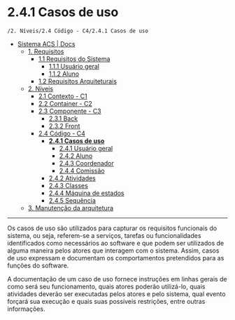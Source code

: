 # 2.4.1 Casos de uso

`/2. Níveis/2.4 Código - C4/2.4.1 Casos de uso`

* [Sistema ACS | Docs](../../../README.md)
  * [1. Requisitos](../../../1.%20Requisitos/README.md)
    * [1.1 Requisitos do Sistema](../../../1.%20Requisitos/1.1%20Requisitos%20do%20Sistema/README.md)
      * [1.1.1 Usuário geral](../../../1.%20Requisitos/1.1%20Requisitos%20do%20Sistema/1.1.1%20Usu%C3%A1rio%20geral/README.md)
      * [1.1.2 Aluno](../../../1.%20Requisitos/1.1%20Requisitos%20do%20Sistema/1.1.2%20Aluno/README.md)
    * [1.2 Requisitos Arquiteturais](../../../1.%20Requisitos/1.2%20Requisitos%20Arquiteturais/README.md)
  * [2. Níveis](../../../2.%20N%C3%ADveis/README.md)
    * [2.1 Contexto - C1](../../../2.%20N%C3%ADveis/2.1%20Contexto%20-%20C1/README.md)
    * [2.2 Container - C2](../../../2.%20N%C3%ADveis/2.2%20Container%20-%20C2/README.md)
    * [2.3 Componente - C3](../../../2.%20N%C3%ADveis/2.3%20Componente%20-%20C3/README.md)
      * [2.3.1 Back](../../../2.%20N%C3%ADveis/2.3%20Componente%20-%20C3/2.3.1%20Back/README.md)
      * [2.3.2 Front](../../../2.%20N%C3%ADveis/2.3%20Componente%20-%20C3/2.3.2%20Front/README.md)
    * [2.4 Código - C4](../../../2.%20N%C3%ADveis/2.4%20C%C3%B3digo%20-%20C4/README.md)
      * [**2.4.1 Casos de uso**](../../../2.%20N%C3%ADveis/2.4%20C%C3%B3digo%20-%20C4/2.4.1%20Casos%20de%20uso/README.md)
        * [2.4.1 Usuário geral](../../../2.%20N%C3%ADveis/2.4%20C%C3%B3digo%20-%20C4/2.4.1%20Casos%20de%20uso/2.4.1%20Usu%C3%A1rio%20geral/README.md)
        * [2.4.2 Aluno](../../../2.%20N%C3%ADveis/2.4%20C%C3%B3digo%20-%20C4/2.4.1%20Casos%20de%20uso/2.4.2%20Aluno/README.md)
        * [2.4.3 Coordenador](../../../2.%20N%C3%ADveis/2.4%20C%C3%B3digo%20-%20C4/2.4.1%20Casos%20de%20uso/2.4.3%20Coordenador/README.md)
        * [2.4.4 Comissão](../../../2.%20N%C3%ADveis/2.4%20C%C3%B3digo%20-%20C4/2.4.1%20Casos%20de%20uso/2.4.4%20Comiss%C3%A3o/README.md)
      * [2.4.2 Atividades](../../../2.%20N%C3%ADveis/2.4%20C%C3%B3digo%20-%20C4/2.4.2%20Atividades/README.md)
      * [2.4.3 Classes](../../../2.%20N%C3%ADveis/2.4%20C%C3%B3digo%20-%20C4/2.4.3%20Classes/README.md)
      * [2.4.4 Máquina de estados](../../../2.%20N%C3%ADveis/2.4%20C%C3%B3digo%20-%20C4/2.4.4%20M%C3%A1quina%20de%20estados/README.md)
      * [2.4.5 Sequência](../../../2.%20N%C3%ADveis/2.4%20C%C3%B3digo%20-%20C4/2.4.5%20Sequ%C3%AAncia/README.md)
  * [3. Manutenção da arquitetura](../../../3.%20Manuten%C3%A7%C3%A3o%20da%20arquitetura/README.md)

---

Os casos de uso são utilizados para capturar os requisitos funcionais do sistema, ou seja, referem-se a serviços, tarefas ou funcionalidades identificados como necessários ao software e que podem ser utilizados de alguma maneira pelos atores que interagem com o sistema. Assim, casos de uso expressam e documentam os comportamentos pretendidos para as funções do software.

A documentação de um caso de uso fornece instruções em linhas gerais de como será seu funcionamento, quais atores poderão utilizá-lo, quais atividades deverão ser executadas pelos atores e pelo sistema, qual evento forçará sua execução e quais suas possíveis restrições, entre outras informações.
